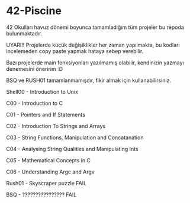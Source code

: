 # 42-Piscine
42 Okulları havuz dönemi boyunca tamamladığım tüm projeler bu repoda bulunmaktadır.

UYARI!! Projelerde küçük değişiklikler her zaman yapılmakta, bu kodları incelemeden copy paste yapmak hataya sebep verebilir.

Bazı projelerde main fonksiyonları yazılmamış olabilir, kendinizin yazmayı denemesini öneririm :D

BSQ ve RUSH01 tamamlanmamışdır, fikir almak için kullanabilirsiniz.

Shell00 - Introduction to Unix

C00 - Introduction to C

C01 - Pointers and If Statements

C02 - Introduction To Strings and Arrays

C03 - String Functions, Manipulation and Concatanation

C04 - Analysing String Qualities and Manipulating Ints

C05 - Mathematical Concepts in C

C06 - Understanding Argc and Argv

Rush01 - Skyscraper puzzle  FAIL

BSQ - ????????????????  FAIL